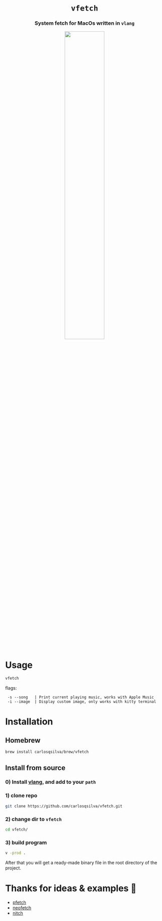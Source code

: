 <div align="center">

# `vfetch`

<h3>
  System fetch for MacOs written in <code>vlang</code>
</h3>

<img src="https://user-images.githubusercontent.com/19891059/180103104-db95ce20-4b2a-4a92-96d1-2f1e11a69b57.png" width="50%">
</div>

# Usage
```bash
vfetch
```
flags:
```
 -s --song   | Print current playing music, works with Apple Music
 -i --image  | Display custom image, only works with kitty terminal
```

# Installation

## Homebrew

```bash
brew install carlosqsilva/brew/vfetch
```

## Install from source

### 0) Install [vlang](https://vlang.io), and add to your `path`
### 1) clone repo
```bash
git clone https://github.com/carlosqsilva/vfetch.git
```
### 2) change dir to `vfetch`
```bash
cd vfetch/
```
### 3) build program
```bash
v -prod .
```
After that you will get a ready-made binary file in the root directory of the project.


# Thanks for ideas & examples 💬
- [pfetch](https://github.com/dylanaraps/pfetch/)
- [neofetch](https://github.com/dylanaraps/neofetch)
- [nitch](https://github.com/unxsh/nitch)
